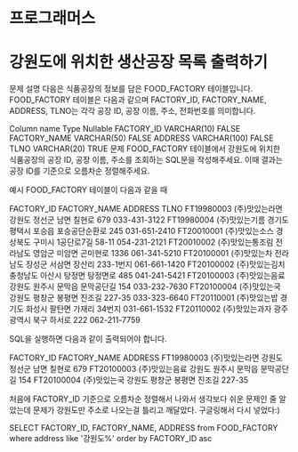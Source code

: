 # 프로그래머스
# 강원도에 위치한 생산공장 목록 출력하기


문제 설명
다음은 식품공장의 정보를 담은 FOOD_FACTORY 테이블입니다. FOOD_FACTORY 테이블은 다음과 같으며 FACTORY_ID, FACTORY_NAME, ADDRESS, TLNO는 각각 공장 ID, 공장 이름, 주소, 전화번호를 의미합니다.

Column name	Type	Nullable
FACTORY_ID	VARCHAR(10)	FALSE
FACTORY_NAME	VARCHAR(50)	FALSE
ADDRESS	VARCHAR(100)	FALSE
TLNO	VARCHAR(20)	TRUE
문제
FOOD_FACTORY 테이블에서 강원도에 위치한 식품공장의 공장 ID, 공장 이름, 주소를 조회하는 SQL문을 작성해주세요. 이때 결과는 공장 ID를 기준으로 오름차순 정렬해주세요.

예시
FOOD_FACTORY 테이블이 다음과 같을 때

FACTORY_ID	FACTORY_NAME	ADDRESS	TLNO
FT19980003	(주)맛있는라면	강원도 정선군 남면 칠현로 679	033-431-3122
FT19980004	(주)맛있는기름	경기도 평택시 포승읍 포승공단순환로 245	031-651-2410
FT20010001	(주)맛있는소스	경상북도 구미시 1공단로7길 58-11	054-231-2121
FT20010002	(주)맛있는통조림	전라남도 영암군 미암면 곤미현로 1336	061-341-5210
FT20100001	(주)맛있는차	전라남도 장성군 서삼면 장산리 233-1번지	061-661-1420
FT20100002	(주)맛있는김치	충청남도 아산시 탕정면 탕정면로 485	041-241-5421
FT20100003	(주)맛있는음료	강원도 원주시 문막읍 문막공단길 154	033-232-7630
FT20100004	(주)맛있는국	강원도 평창군 봉평면 진조길 227-35	033-323-6640
FT20110001	(주)맛있는밥	경기도 화성시 팔탄면 가재리 34번지	031-661-1532
FT20110002	(주)맛있는과자	광주광역시 북구 하서로 222	062-211-7759


SQL을 실행하면 다음과 같이 출력되어야 합니다.

FACTORY_ID	FACTORY_NAME	  ADDRESS
FT19980003	(주)맛있는라면	  강원도 정선군 남면 칠현로 679
FT20100003	(주)맛있는음료	  강원도 원주시 문막읍 문막공단길 154
FT20100004	(주)맛있는국	     강원도 평창군 봉평면 진조길 227-35
 

처음에 FACTORY_ID 기준으로 오름차순 정렬해서 나와서 생각보다 쉬운 문제인 줄 알았는데
문제가 강원도만 주소로 나오는걸 틀리고 깨달았다. 구글링해서 다시 넣었다:)


SELECT FACTORY_ID, FACTORY_NAME, ADDRESS
from FOOD_FACTORY
where address like '강원도%'
order by FACTORY_ID asc



